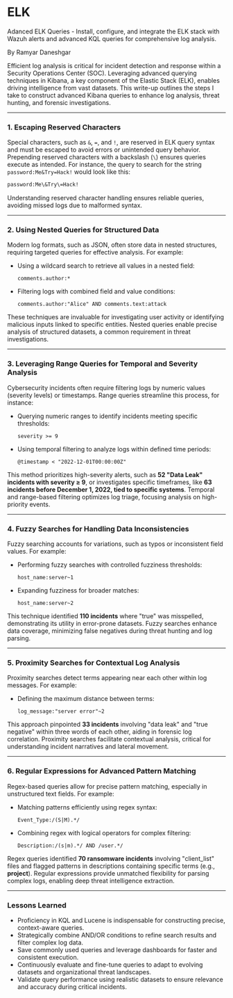 # ELK
Adanced ELK Queries -  Install, configure, and integrate the ELK stack with Wazuh alerts and advanced KQL queries for comprehensive log analysis.

By Ramyar Daneshgar 

Efficient log analysis is critical for incident detection and response within a Security Operations Center (SOC). Leveraging advanced querying techniques in Kibana, a key component of the Elastic Stack (ELK), enables driving intelligence from vast datasets. This write-up outlines the steps I take to construct advanced Kibana queries to enhance log analysis, threat hunting, and forensic investigations.

---

### **1. Escaping Reserved Characters**

Special characters, such as `&`, `=`, and `!`, are reserved in ELK query syntax and must be escaped to avoid errors or unintended query behavior. Prepending reserved characters with a backslash (`\`) ensures queries execute as intended. For instance, the query to search for the string `password:Me&Try=Hack!` would look like this:
```bash
password:Me\&Try\=Hack!
```
Understanding reserved character handling ensures reliable queries, avoiding missed logs due to malformed syntax.

---

### **2. Using Nested Queries for Structured Data**

Modern log formats, such as JSON, often store data in nested structures, requiring targeted queries for effective analysis. For example:
- Using a wildcard search to retrieve all values in a nested field:
  ```kql
  comments.author:*
  ```
- Filtering logs with combined field and value conditions:
  ```kql
  comments.author:"Alice" AND comments.text:attack
  ```

These techniques are invaluable for investigating user activity or identifying malicious inputs linked to specific entities. Nested queries enable precise analysis of structured datasets, a common requirement in threat investigations.

---

### **3. Leveraging Range Queries for Temporal and Severity Analysis**

Cybersecurity incidents often require filtering logs by numeric values (severity levels) or timestamps. Range queries streamline this process, for instance:
- Querying numeric ranges to identify incidents meeting specific thresholds:
  ```kql
  severity >= 9
  ```
- Using temporal filtering to analyze logs within defined time periods:
  ```kql
  @timestamp < "2022-12-01T00:00:00Z"
  ```

This method prioritizes high-severity alerts, such as **52 "Data Leak" incidents with severity ≥ 9**, or investigates specific timeframes, like **63 incidents before December 1, 2022, tied to specific systems**. Temporal and range-based filtering optimizes log triage, focusing analysis on high-priority events.

---

### **4. Fuzzy Searches for Handling Data Inconsistencies**

Fuzzy searching accounts for variations, such as typos or inconsistent field values. For example:
- Performing fuzzy searches with controlled fuzziness thresholds:
  ```lucene
  host_name:server~1
  ```
- Expanding fuzziness for broader matches:
  ```lucene
  host_name:server~2
  ```

This technique identified **110 incidents** where "true" was misspelled, demonstrating its utility in error-prone datasets. Fuzzy searches enhance data coverage, minimizing false negatives during threat hunting and log parsing.

---

### **5. Proximity Searches for Contextual Log Analysis**

Proximity searches detect terms appearing near each other within log messages. For example:
- Defining the maximum distance between terms:
  ```lucene
  log_message:"server error"~2
  ```

This approach pinpointed **33 incidents** involving "data leak" and "true negative" within three words of each other, aiding in forensic log correlation. Proximity searches facilitate contextual analysis, critical for understanding incident narratives and lateral movement.

---

### **6. Regular Expressions for Advanced Pattern Matching**

Regex-based queries allow for precise pattern matching, especially in unstructured text fields. For example:
- Matching patterns efficiently using regex syntax:
  ```lucene
  Event_Type:/(S|M).*/
  ```
- Combining regex with logical operators for complex filtering:
  ```lucene
  Description:/(s|m).*/ AND /user.*/
  ```

Regex queries identified **70 ransomware incidents** involving "client_list" files and flagged patterns in descriptions containing specific terms (e.g., **project**). Regular expressions provide unmatched flexibility for parsing complex logs, enabling deep threat intelligence extraction.

---

### Lessons Learned
- Proficiency in KQL and Lucene is indispensable for constructing precise, context-aware queries.
- Strategically combine AND/OR conditions to refine search results and filter complex log data.
- Save commonly used queries and leverage dashboards for faster and consistent execution.
- Continuously evaluate and fine-tune queries to adapt to evolving datasets and organizational threat landscapes.
- Validate query performance using realistic datasets to ensure relevance and accuracy during critical incidents.
